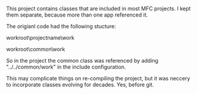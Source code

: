 
This project contains classes that are included in most MFC projects. I kept them separate, 
because more than one app referenced it.

The origianl code had the following stucture:

   workroot\projectname\work

   workroot\common\work

  So in the project the common class was referenced by adding "../../common/work" in the include configuration.

   This may complicate things on re-compiling the project, but it was neccery to incorporate classes evolving for decades.
 Yes, before git.   